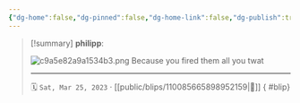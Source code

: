 ```yaml
---
{"dg-home":false,"dg-pinned":false,"dg-home-link":false,"dg-publish":true,"type":"blip","disabled rules":["yaml-title","yaml-title-alias","file-name-heading"],"title":"philipp on mastodon @ 2023-03-25","created-date":"2023-03-25T19:52:34","id":110085665898952160,"updated-date":"2025-05-02T08:50:43","dg-path":"blips/110085665898952159.md","permalink":"/blips/110085665898952159/","dgPassFrontmatter":true}
---
```


> [!summary] **philipp**:
>
> ![c9a5e82a9a1534b3.png](/img/user/attachments/c9a5e82a9a1534b3.png)
> Because you fired them all you twat
> - - -
>
> 🗓️ `Sat, Mar 25, 2023` · [[public/blips/110085665898952159\|🔗]]
{ #blip}

